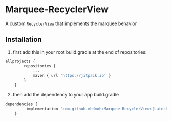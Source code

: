 # Marquee-RecyclerView
A custom `RecyclerView` that implements the marquee behavior

## Installation
1. first add this in your root build.gradle at the end of repositories:

```js
allprojects {
		repositories {
			...
			maven { url 'https://jitpack.io' }
		}
	}
```
2.  then add the dependency to your app build.gradle
```js
dependencies {
         implementation 'com.github.mhdmoh:Marquee-RecyclerView:[Latest-Version]'
	}
```